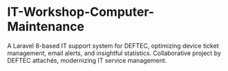 # IT-Workshop-Computer-Maintenance
A Laravel 8-based IT support system for DEFTEC, optimizing device ticket management, email alerts, and insightful statistics. Collaborative project by DEFTEC attachés, modernizing IT service management.
